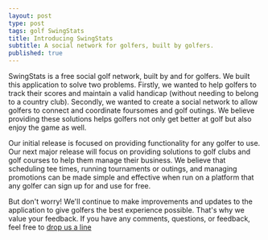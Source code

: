 ```yaml
---
layout: post
type: post
tags: golf SwingStats
title: Introducing SwingStats
subtitle: A social network for golfers, built by golfers.
published: true
---
```


SwingStats is a free social golf network, built by and for golfers.  We built this application to solve two problems.
Firstly, we wanted to help golfers to track their scores and maintain a valid handicap (without needing to belong to a country club).
Secondly, we wanted to create a social network to allow golfers to connect and coordinate foursomes and golf outings.
We believe providing these solutions helps golfers not only get better at golf but also enjoy the game as well.

Our initial release is focused on providing functionality for any golfer to use.
Our next major release will focus on providing solutions to golf clubs and golf courses to help them manage their business.
We believe that scheduling tee times, running tournaments or outings, and managing promotions can be made simple and effective
when run on a platform that any golfer can sign up for and use for free.

But don't worry!  We'll continue to make improvements and updates to the application to give golfers the best experience possible.
That's why we value your feedback.  If you have any comments, questions, or feedback, feel free to [drop us a line](http://www.swingstats.com/contact)